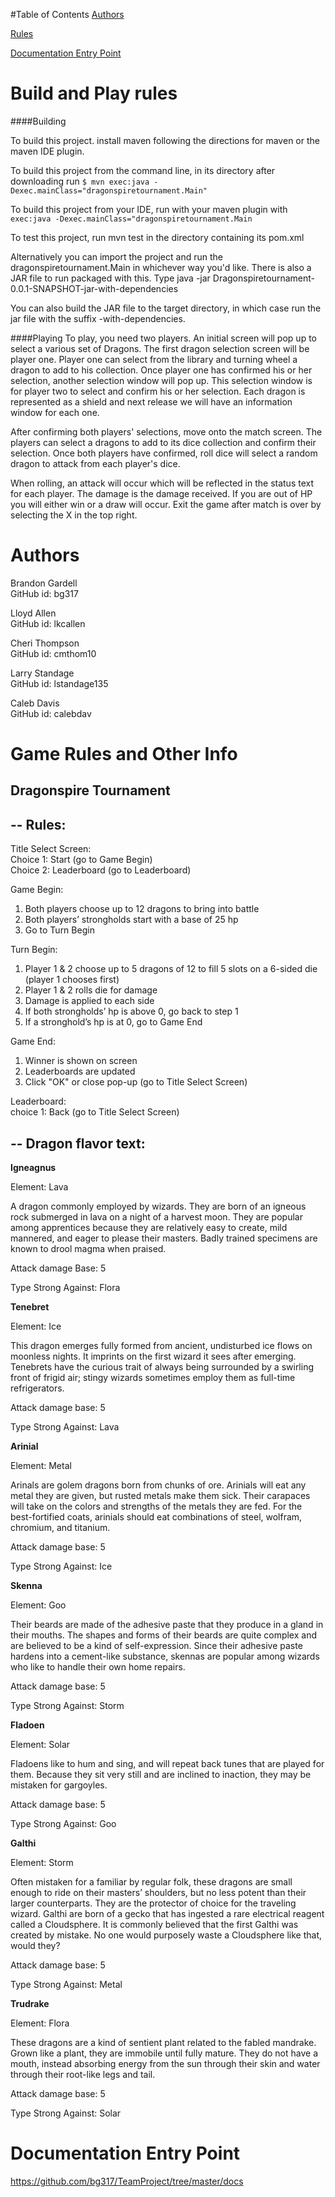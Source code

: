 #Table of Contents
[Authors](#authors)

[Rules](#rules)

[Documentation Entry Point](#docs)


# Build and Play rules

####Building

To build this project. install maven following the directions for maven or the maven IDE plugin.

To build this project from the command line, in its directory after downloading run
```$ mvn exec:java -Dexec.mainClass="dragonspiretournament.Main"```

To build this project from your IDE, run with your maven plugin with
```exec:java -Dexec.mainClass="dragonspiretournament.Main```

To test this project, run mvn test in the directory containing its pom.xml

Alternatively you can import the project and run the dragonspiretournament.Main in whichever way you'd like. There is also a JAR file to run packaged with this. Type java -jar Dragonspiretournament-0.0.1-SNAPSHOT-jar-with-dependencies

You can also build the JAR file to the target directory, in which case run the jar file with the suffix -with-dependencies.

####Playing
To play, you need two players. An initial screen will pop up to select a various set of Dragons. The first dragon selection screen will be player one. Player one can select from the library and turning wheel a dragon to add to his collection. Once player one has confirmed his or her selection, another selection window will pop up. This selection window is for player two to select and confirm his or her selection. Each dragon is represented as a shield and next release we will have an information window for each one. 

After confirming both players' selections, move onto the match screen. The players can select a dragons to add to its dice collection and confirm their selection. Once both players have confirmed, roll dice will select a random dragon to attack from each player's dice.

When rolling, an attack will occur which will be reflected in the status text for each player. The damage is the damage received. If you are out of HP you will either win or a draw will occur. Exit the game after match is over by selecting the X in the top right.

# <a name="authors"></a>Authors

Brandon Gardell<br/>
GitHub id: bg317

Lloyd Allen<br/>
GitHub id: lkcallen

Cheri Thompson<br/>
GitHub id: cmthom10

Larry Standage<br/>
GitHub id: lstandage135

Caleb Davis<br/>
GitHub id: calebdav

# <a name="rules"></a>Game Rules and Other Info

Dragonspire Tournament
--------------------------

--
Rules:
--

Title Select Screen:<br/>
Choice 1: Start  (go to Game Begin)<br/>
Choice 2: Leaderboard (go to Leaderboard)<br/>

Game Begin:<br/>
1) Both players choose up to 12 dragons to bring into battle<br/>
2) Both players’ strongholds start with a base of 25 hp<br/>
3) Go to Turn Begin<br/>

Turn Begin:<br/>
1) Player 1 & 2 choose up to 5 dragons of 12 to fill 5 slots on a 6-sided die (player 1 chooses first)<br/>
2) Player 1 & 2 rolls die for damage<br/>
3) Damage is applied to each side<br/>
4) If both strongholds’ hp is above 0, go back to step 1<br/>
5) If a stronghold’s hp is at 0, go to Game End<br/>

Game End:<br/>
1) Winner is shown on screen<br/>
2) Leaderboards are updated<br/>
3) Click "OK" or close pop-up (go to Title Select Screen)<br/>

Leaderboard:<br/>
choice 1: Back (go to Title Select Screen)<br/>

--
Dragon flavor text:
--

<strong>Igneagnus</strong><br/>

Element: Lava<br/>

A dragon commonly employed by wizards. They are born of an igneous rock submerged in lava on a night of a harvest moon. They are popular among apprentices because they are relatively easy to create, mild mannered, and eager to please their masters. Badly trained specimens are known to drool magma when praised. 

Attack damage Base: 5

Type Strong Against: Flora

<strong>Tenebret</strong><br/>

Element: Ice<br/>

This dragon emerges fully formed from ancient, undisturbed ice flows on moonless nights. It imprints on the first wizard it sees after emerging. Tenebrets have the curious trait of always being surrounded by a swirling front of frigid air; stingy wizards sometimes employ them as full-time refrigerators.

Attack damage base: 5

Type Strong Against: Lava

<strong>Arinial</strong><br/>

Element: Metal<br/>

Arinals are golem dragons born from chunks of ore. Arinials will eat any metal they are given, but rusted metals make them sick. Their carapaces will take on the colors and strengths of the metals they are fed. For the best-fortified coats, arinials should eat combinations of steel, wolfram, chromium, and titanium.

Attack damage base: 5

Type Strong Against: Ice

<strong>Skenna</strong></br>

Element: Goo</br>

Their beards are made of the adhesive paste that they produce in a gland in their mouths. The shapes and forms of their beards are quite complex and are believed to be a kind of self-expression. Since their adhesive paste hardens into a cement-like substance, skennas are popular among wizards who like to handle their own home repairs.

Attack damage base: 5

Type Strong Against: Storm

<strong>Fladoen</strong><br/>

Element: Solar

Fladoens like to hum and sing, and will repeat back tunes that are played for them. Because they sit very still and are inclined to inaction, they may be mistaken for gargoyles.

Attack damage base: 5

Type Strong Against: Goo

<strong>Galthi</strong><br/>

Element: Storm<br/>

Often mistaken for a familiar by regular folk, these dragons are small enough to ride on their masters’ shoulders, but no less potent than their larger counterparts. They are the protector of choice for the traveling wizard.  Galthi are born of a gecko that has ingested a rare electrical reagent called a Cloudsphere. It is commonly believed that the first Galthi was created by mistake. No one would purposely waste a Cloudsphere like that, would they?

Attack damage base: 5

Type Strong Against: Metal

<strong>Trudrake</strong><br/>

Element: Flora<br/>

These dragons are a kind of sentient plant related to the fabled mandrake. Grown like a plant, they are immobile until fully mature. They do not have a mouth, instead absorbing energy from the sun through their skin and water through their root-like legs and tail.

Attack damage base: 5

Type Strong Against: Solar

# <a name="docs" href="docs"></a>Documentation Entry Point

https://github.com/bg317/TeamProject/tree/master/docs


